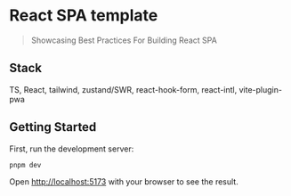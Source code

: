 # React SPA template

> Showcasing Best Practices For Building React SPA

## Stack

TS, React, tailwind, zustand/SWR, react-hook-form, react-intl, vite-plugin-pwa

## Getting Started

First, run the development server:

```bash
pnpm dev
```

Open [http://localhost:5173](http://localhost:5173) with your browser to see the result.
